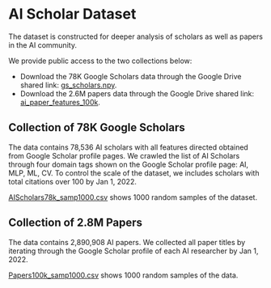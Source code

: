 # AI Scholar Dataset

The dataset is constructed for deeper analysis of scholars as well as papers in the AI community.

We provide public access to the two collections below:
- Download the 78K Google Scholars data through the Google Drive shared link: [gs_scholars.npy](https://drive.google.com/file/d/1sfNLH549c0IMp-hojnpmskBftsW5jB7a/view?usp=sharing).
- Download the 2.6M papers data through the Google Drive shared link: [ai_paper_features_100k](https://drive.google.com/file/d/16cmOlJ-8--7vqIXY-hP0JXtRwqaPoOfh/view?usp=sharing).
## Collection of 78K Google Scholars

The data contains 78,536 AI scholars with all features directed obtained from Google Scholar profile pages. We crawled the list of AI Scholars through four domain tags shown on the Google Scholar profile page: AI, MLP, ML, CV. To control the scale of the dataset, we includes scholars with total citations over 100 by Jan 1, 2022.

[AIScholars78k_samp1000.csv](data/AIScholars78k_samp1000.csv) shows 1000 random samples of the dataset.


## Collection of 2.8M Papers

The data contains 2,890,908 AI papers. We collected all paper titles by iterating through the Google Scholar profile of each AI researcher by Jan 1, 2022.

[Papers100k_samp1000.csv](data/Papers100k_samp1000.csv) shows 1000 random samples of the data.
